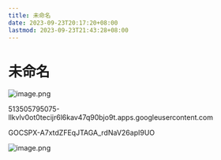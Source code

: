 ```yaml
---
title: 未命名
date: 2023-09-23T20:17:20+08:00
lastmod: 2023-09-23T21:43:28+08:00
---
```

# 未命名
![image.png](https://images.hxzhouh.com/blog-images/2023/09/35ab13412719db50f0612e6ad663b203.png)


513505795075-llkvlv0ot0tecijr6l6kav47q90bjo9t.apps.googleusercontent.com

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



![image.png](https://images.hxzhouh.com/blog-images/2023/09/3c6c3e145ebccba55f46d5a9a0d4f60c.png)
